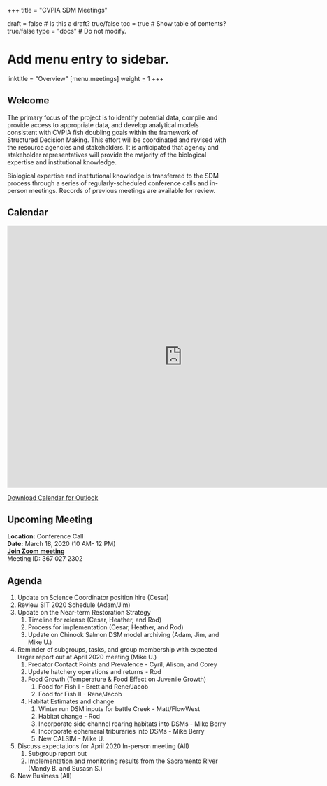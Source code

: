 +++
title = "CVPIA SDM Meetings"

draft = false  # Is this a draft? true/false
toc = true  # Show table of contents? true/false
type = "docs"  # Do not modify.

# Add menu entry to sidebar.
linktitle = "Overview"
[menu.meetings]
weight = 1 
+++

## Welcome

The primary focus of the project is to identify potential data, compile and provide access to appropriate data, and develop analytical models consistent with CVPIA fish doubling goals within the framework of Structured Decision Making. This effort will be coordinated and revised with the resource agencies and stakeholders. It is anticipated that agency and stakeholder representatives will provide the majority of the biological expertise and institutional knowledge.

Biological expertise and institutional knowledge is transferred to the SDM process through a series of regularly-scheduled conference calls and in-person meetings. Records of previous meetings are available for review. 
## Calendar 

<iframe src="https://calendar.google.com/calendar/embed?showTitle=0&amp;height=600&amp;wkst=1&amp;bgcolor=%23ffffff&amp;src=cvpiadsm%40gmail.com&amp;color=%231B887A&amp;ctz=America%2FLos_Angeles" style="border-width:0" width="800" height="600" frameborder="0" scrolling="no"></iframe>

[Download Calendar for Outlook](https://cvpia-meeting-slides.s3-us-west-2.amazonaws.com/basic+(1).ics)

## Upcoming Meeting
**Location:** Conference Call        
**Date:** March 18, 2020 (10 AM- 12 PM)        
**[Join Zoom meeting](https://oregonstate.zoom.us/j/3670272302)**    
Meeting ID: 367 027 2302  

## Agenda    
1. Update on Science Coordinator position hire (Cesar)      
2. Review SIT 2020 Schedule (Adam/Jim)      
3. Update on the Near-term Restoration Strategy
    1. Timeline for release (Cesar, Heather, and Rod)
    2. Process for implementation (Cesar, Heather, and Rod)
    3. Update on Chinook Salmon DSM model archiving (Adam, Jim, and Mike U.)
4. Reminder of subgroups, tasks, and group membership with expected larger report out at April 2020 meeting (Mike U.)
    1. Predator Contact Points and Prevalence - Cyril, Alison, and Corey
    2. Update hatchery operations and returns - Rod
    3. Food Growth (Temperature & Food Effect on Juvenile Growth)
        1. Food for Fish I - Brett and Rene/Jacob
        2. Food for Fish II - Rene/Jacob
    4. Habitat Estimates and change
        1. Winter run DSM inputs for battle Creek - Matt/FlowWest
        2. Habitat change - Rod
        3. Incorporate side channel rearing habitats into DSMs - Mike Berry
        4. Incorporate ephemeral triburaries into DSMs - Mike Berry
        5. New CALSIM - Mike U. 
5. Discuss expectations for April 2020 In-person meeting (All)
    1. Subgroup report out
    2. Implementation and monitoring results from the Sacramento River (Mandy B. and Susasn S.)
6. New Business (All)